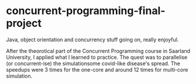 # concurrent-programming-final-project
Java, object orientation and concurrency stuff going on, really enjoyful.

After the theorotical part of the Concurrent Programming course in Saarland University, I applied what I learned to practice. 
The quest was to parallelise (or concurrent-ise) the simulationsome covid-like disease's spread. 
The speedups were 3 times for the one-core and around 12 times for multi-core simulation.
